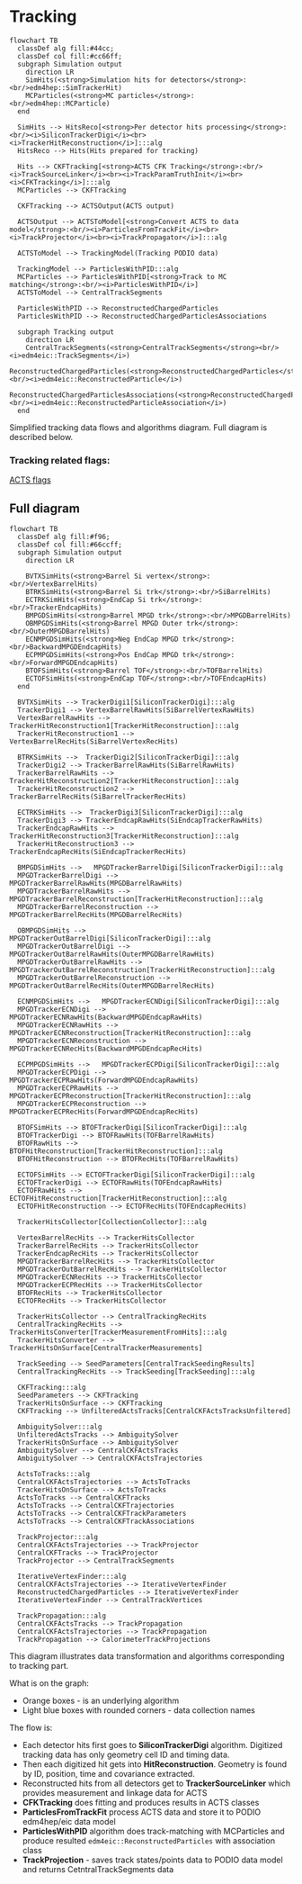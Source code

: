 # Tracking

```mermaid
flowchart TB
  classDef alg fill:#44cc;
  classDef col fill:#cc66ff;
  subgraph Simulation output
    direction LR
    SimHits(<strong>Simulation hits for detectors</strong>:<br/>edm4hep::SimTrackerHit)
    MCParticles(<strong>MC particles</strong>:<br/>edm4hep::MCParticle)
  end

  SimHits --> HitsReco[<strong>Per detector hits processing</strong>:<br/><i>SiliconTrackerDigi</i><br><i>TrackerHitReconstruction</i>]:::alg
  HitsReco --> Hits(Hits prepared for tracking)

  Hits --> CKFTracking[<strong>ACTS CFK Tracking</strong>:<br/><i>TrackSourceLinker</i><br><i>TrackParamTruthInit</i><br><i>CFKTracking</i>]:::alg
  MCParticles --> CKFTracking

  CKFTracking --> ACTSOutput(ACTS output)

  ACTSOutput --> ACTSToModel[<strong>Convert ACTS to data model</strong>:<br/><i>ParticlesFromTrackFit</i><br><i>TrackProjector</i><br><i>TrackPropagator</i>]:::alg

  ACTSToModel --> TrackingModel(Tracking PODIO data)

  TrackingModel --> ParticlesWithPID:::alg
  MCParticles --> ParticlesWithPID[<strong>Track to MC matching</strong>:<br/><i>ParticlesWithPID</i>]
  ACTSToModel --> CentralTrackSegments

  ParticlesWithPID --> ReconstructedChargedParticles
  ParticlesWithPID --> ReconstructedChargedParticlesAssociations

  subgraph Tracking output
    direction LR
    CentralTrackSegments(<strong>CentralTrackSegments</strong><br/><i>edm4eic::TrackSegments</i>)
    ReconstructedChargedParticles(<strong>ReconstructedChargedParticles</strong><br/><i>edm4eic::ReconstructedParticle</i>)
    ReconstructedChargedParticlesAssociations(<strong>ReconstructedChargedParticlesAssociations</strong><br/><i>edm4eic::ReconstructedParticleAssociation</i>)
  end
```

Simplified tracking data flows and algorithms diagram. Full diagram is described below.

### Tracking related flags:

[ACTS flags](flags/acts.md ':include')


## Full diagram


```mermaid
flowchart TB
  classDef alg fill:#f96;
  classDef col fill:#66ccff;
  subgraph Simulation output
    direction LR

    BVTXSimHits(<strong>Barrel Si vertex</strong>:<br/>VertexBarrelHits)
    BTRKSimHits(<strong>Barrel Si trk</strong>:<br/>SiBarrelHits)
    ECTRKSimHits(<strong>EndCap Si trk</strong>:<br/>TrackerEndcapHits)
    BMPGDSimHits(<strong>Barrel MPGD trk</strong>:<br/>MPGDBarrelHits)
    OBMPGDSimHits(<strong>Barrel MPGD Outer trk</strong>:<br/>OuterMPGDBarrelHits)
    ECNMPGDSimHits(<strong>Neg EndCap MPGD trk</strong>:<br/>BackwardMPGDEndcapHits)
    ECPMPGDSimHits(<strong>Pos EndCap MPGD trk</strong>:<br/>ForwardMPGDEndcapHits)
    BTOFSimHits(<strong>Barrel TOF</strong>:<br/>TOFBarrelHits)
    ECTOFSimHits(<strong>EndCap TOF</strong>:<br/>TOFEndcapHits)
  end

  BVTXSimHits --> TrackerDigi1[SiliconTrackerDigi]:::alg
  TrackerDigi1 --> VertexBarrelRawHits(SiBarrelVertexRawHits)
  VertexBarrelRawHits --> TrackerHitReconstruction1[TrackerHitReconstruction]:::alg
  TrackerHitReconstruction1 --> VertexBarrelRecHits(SiBarrelVertexRecHits)

  BTRKSimHits -->  TrackerDigi2[SiliconTrackerDigi]:::alg
  TrackerDigi2 --> TrackerBarrelRawHits(SiBarrelRawHits)
  TrackerBarrelRawHits --> TrackerHitReconstruction2[TrackerHitReconstruction]:::alg
  TrackerHitReconstruction2 --> TrackerBarrelRecHits(SiBarrelTrackerRecHits)

  ECTRKSimHits -->  TrackerDigi3[SiliconTrackerDigi]:::alg
  TrackerDigi3 --> TrackerEndcapRawHits(SiEndcapTrackerRawHits)
  TrackerEndcapRawHits --> TrackerHitReconstruction3[TrackerHitReconstruction]:::alg
  TrackerHitReconstruction3 --> TrackerEndcapRecHits(SiEndcapTrackerRecHits)

  BMPGDSimHits -->   MPGDTrackerBarrelDigi[SiliconTrackerDigi]:::alg
  MPGDTrackerBarrelDigi --> MPGDTrackerBarrelRawHits(MPGDBarrelRawHits)
  MPGDTrackerBarrelRawHits --> MPGDTrackerBarrelReconstruction[TrackerHitReconstruction]:::alg
  MPGDTrackerBarrelReconstruction --> MPGDTrackerBarrelRecHits(MPGDBarrelRecHits)

  OBMPGDSimHits -->   MPGDTrackerOutBarrelDigi[SiliconTrackerDigi]:::alg
  MPGDTrackerOutBarrelDigi --> MPGDTrackerOutBarrelRawHits(OuterMPGDBarrelRawHits)
  MPGDTrackerOutBarrelRawHits --> MPGDTrackerOutBarrelReconstruction[TrackerHitReconstruction]:::alg
  MPGDTrackerOutBarrelReconstruction --> MPGDTrackerOutBarrelRecHits(OuterMPGDBarrelRecHits)

  ECNMPGDSimHits -->   MPGDTrackerECNDigi[SiliconTrackerDigi]:::alg
  MPGDTrackerECNDigi --> MPGDTrackerECNRawHits(BackwardMPGDEndcapRawHits)
  MPGDTrackerECNRawHits --> MPGDTrackerECNReconstruction[TrackerHitReconstruction]:::alg
  MPGDTrackerECNReconstruction --> MPGDTrackerECNRecHits(BackwardMPGDEndcapRecHits)

  ECPMPGDSimHits -->   MPGDTrackerECPDigi[SiliconTrackerDigi]:::alg
  MPGDTrackerECPDigi --> MPGDTrackerECPRawHits(ForwardMPGDEndcapRawHits)
  MPGDTrackerECPRawHits --> MPGDTrackerECPReconstruction[TrackerHitReconstruction]:::alg
  MPGDTrackerECPReconstruction --> MPGDTrackerECPRecHits(ForwardMPGDEndcapRecHits)

  BTOFSimHits --> BTOFTrackerDigi[SiliconTrackerDigi]:::alg
  BTOFTrackerDigi --> BTOFRawHits(TOFBarrelRawHits)
  BTOFRawHits --> BTOFHitReconstruction[TrackerHitReconstruction]:::alg
  BTOFHitReconstruction --> BTOFRecHits(TOFBarrelRawHits)

  ECTOFSimHits --> ECTOFTrackerDigi[SiliconTrackerDigi]:::alg
  ECTOFTrackerDigi --> ECTOFRawHits(TOFEndcapRawHits)
  ECTOFRawHits --> ECTOFHitReconstruction[TrackerHitReconstruction]:::alg
  ECTOFHitReconstruction --> ECTOFRecHits(TOFEndcapRecHits)

  TrackerHitsCollector[CollectionCollector]:::alg

  VertexBarrelRecHits --> TrackerHitsCollector
  TrackerBarrelRecHits --> TrackerHitsCollector
  TrackerEndcapRecHits --> TrackerHitsCollector
  MPGDTrackerBarrelRecHits --> TrackerHitsCollector
  MPGDTrackerOutBarrelRecHits --> TrackerHitsCollector
  MPGDTrackerECNRecHits --> TrackerHitsCollector
  MPGDTrackerECPRecHits --> TrackerHitsCollector
  BTOFRecHits --> TrackerHitsCollector
  ECTOFRecHits --> TrackerHitsCollector

  TrackerHitsCollector --> CentralTrackingRecHits
  CentralTrackingRecHits --> TrackerHitsConverter[TrackerMeasurementFromHits]:::alg
  TrackerHitsConverter --> TrackerHitsOnSurface[CentralTrackerMeasurements]

  TrackSeeding --> SeedParameters[CentralTrackSeedingResults]
  CentralTrackingRecHits --> TrackSeeding[TrackSeeding]:::alg

  CKFTracking:::alg
  SeedParameters --> CKFTracking
  TrackerHitsOnSurface --> CKFTracking
  CKFTracking --> UnfilteredActsTracks[CentralCKFActsTracksUnfiltered]

  AmbiguitySolver:::alg
  UnfilteredActsTracks --> AmbiguitySolver
  TrackerHitsOnSurface --> AmbiguitySolver
  AmbiguitySolver --> CentralCKFActsTracks
  AmbiguitySolver --> CentralCKFActsTrajectories

  ActsToTracks:::alg
  CentralCKFActsTrajectories --> ActsToTracks
  TrackerHitsOnSurface --> ActsToTracks
  ActsToTracks --> CentralCKFTracks
  ActsToTracks --> CentralCKFTrajectories
  ActsToTracks --> CentralCKFTrackParameters
  ActsToTracks --> CentralCKFTrackAssociations

  TrackProjector:::alg
  CentralCKFActsTrajectories --> TrackProjector
  CentralCKFTracks --> TrackProjector
  TrackProjector --> CentralTrackSegments

  IterativeVertexFinder:::alg
  CentralCKFActsTrajectories --> IterativeVertexFinder
  ReconstructedChargedParticles --> IterativeVertexFinder
  IterativeVertexFinder --> CentralTrackVertices

  TrackPropagation:::alg
  CentralCKFActsTracks --> TrackPropagation
  CentralCKFActsTrajectories --> TrackPropagation
  TrackPropagation --> CalorimeterTrackProjections

```

This diagram illustrates data transformation and algorithms corresponding to
tracking part.

What is on the graph:

- Orange boxes - is an underlying algorithm
- Light blue boxes with rounded corners - data collection names

The flow is:

- Each detector hits first goes to **SiliconTrackerDigi** algorithm. Digitized tracking data has only geometry cell ID and timing data.
- Then each digitized hit gets into **HitReconstruction**. Geometry is found by ID, position, time and covariance extracted.
- Reconstructed hits from all detectors get to **TrackerSourceLinker** which provides measurement and linkage data for ACTS
- **CFKTracking** does fitting and produces results in ACTS classes
- **ParticlesFromTrackFit** process ACTS data and store it to PODIO edm4hep/eic data model
- **ParticlesWithPID** algorithm does track-matching with MCParticles and produce resulted `edm4eic::ReconstructedParticles` with association class
- **TrackProjection** - saves track states/points data to PODIO data model and returns CetntralTrackSegments data
